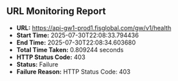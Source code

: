 ## URL Monitoring Report

- **URL:** https://api-gw1-prod1.fisglobal.com/gw/v1/health
- **Start Time:** 2025-07-30T22:08:33.794436
- **End Time:** 2025-07-30T22:08:34.603680
- **Total Time Taken:** 0.809244 seconds
- **HTTP Status Code:** 403
- **Status:** Failure
- **Failure Reason:** HTTP Status Code: 403
